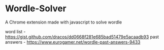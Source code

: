 # Wordle-Solver
A Chrome extension made with javascript to solve wordle

word list - https://gist.github.com/dracos/dd0668f281e685bad51479e5acaadb93 
past answers - https://www.eurogamer.net/wordle-past-answers-9433 


